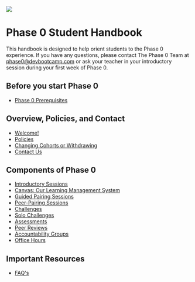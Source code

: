 <img src="https://github.com/Devbootcamp/graphic-assets/blob/master/logos/DBC_HORIZONTAL%20LOGO/2_COLOR/RGB/DBC_H_2C_RGB.png">

# Phase 0 Student Handbook

This handbook is designed to help orient students to the Phase 0 experience. If you have any questions, please contact The Phase 0 Team at [phase0@devbootcamp.com](mailto:phase0@devbootcamp.com) or ask your teacher in your introductory session during your first week of Phase 0.

## Before you start Phase 0
- [Phase 0 Prerequisites](phase-0-prerequisites.md)

## Overview, Policies, and Contact
- [Welcome!](overview.md)
- [Policies](policies.md)
- [Changing Cohorts or Withdrawing](changing-cohorts.md)
- [Contact Us](contact-and-support-list.md)

## Components of Phase 0

- [Introductory Sessions](intro-session.md)
- [Canvas: Our Learning Management System](canvas.md)
- [Guided Pairing Sessions](guided-pairing-sessions.md)
- [Peer-Pairing Sessions](pairing-in-phase-0.md)
- [Challenges](challenges.md)
- [Solo Challenges](solo-challenges.md)
- [Assessments](assessments.md)
- [Peer Reviews](peer-review.md)
- [Accountability Groups](accountability-groups.md)
- [Office Hours](office-hours.md)

## Important Resources

- [FAQ's](FAQ.md)
